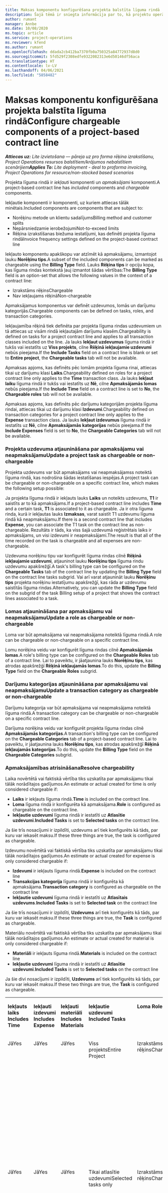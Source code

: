 ```yaml
---
title: Maksas komponentu konfigurēšana projekta balstīta līguma rindā
description: Šajā tēmā ir sniegta informācija par to, kā projektu operācijās līguma rindām pievienot apmaksājamus komponentus.
author: rumant
manager: Annbe
ms.date: 10/08/2020
ms.topic: article
ms.service: project-operations
ms.reviewer: kfend
ms.author: rumant
ms.openlocfilehash: ddada2cb412ba7370fb0a750325a84772937d8d0
ms.sourcegitcommit: 5fd529f2308edfe9322082313e6d50146df56aca
ms.translationtype: HT
ms.contentlocale: lv-LV
ms.lasthandoff: 04/06/2021
ms.locfileid: "5858482"
---
```

# <a name="configure-chargeable-components-of-a-project-based-contract-line"></a><span data-ttu-id="a5b0a-103">Maksas komponentu konfigurēšana projekta balstīta līguma rindā</span><span class="sxs-lookup"><span data-stu-id="a5b0a-103">Configure chargeable components of a project-based contract line</span></span>

<span data-ttu-id="a5b0a-104">_**Attiecas uz:** Lite izvietošana — pāreja uz pro forma rēķina izrakstīšanu, Project Operations resursos balstītiem/krājumos nebalstītiem scenārijiem_</span><span class="sxs-lookup"><span data-stu-id="a5b0a-104">_**Applies To:** Lite deployment - deal to proforma invoicing, Project Operations for resource/non-stocked based scenarios_</span></span>

<span data-ttu-id="a5b0a-105">Projekta līguma rindā ir *iekļauti* komponenti un *apmaksājami* komponenti.</span><span class="sxs-lookup"><span data-stu-id="a5b0a-105">A project-based contract line has *included* components and *chargeable* components.</span></span>

<span data-ttu-id="a5b0a-106">Iekļautie komponenti ir komponenti, uz kuriem attiecas tālāk minētais.</span><span class="sxs-lookup"><span data-stu-id="a5b0a-106">Included components are components that are subject to:</span></span>

  - <span data-ttu-id="a5b0a-107">Norēķinu metode un klientu sadalījums</span><span class="sxs-lookup"><span data-stu-id="a5b0a-107">Billing method and customer splits</span></span>
  - <span data-ttu-id="a5b0a-108">Nepārsniedzamie ierobežojumi</span><span class="sxs-lookup"><span data-stu-id="a5b0a-108">Not-to-exceed limits</span></span> 
  - <span data-ttu-id="a5b0a-109">Rēķina izrakstīšanas biežuma iestatījumi, kas definēti projekta līguma rindā</span><span class="sxs-lookup"><span data-stu-id="a5b0a-109">Invoice frequency settings defined on the project-based contract line</span></span>

<span data-ttu-id="a5b0a-110">Iekļauto komponentu apakškopu var atzīmēt kā apmaksājamu, izmantojot lauku **Norēķinu tips**.</span><span class="sxs-lookup"><span data-stu-id="a5b0a-110">A subset of the included components can be marked as chargeable using the **Billing Type** field.</span></span> <span data-ttu-id="a5b0a-111">Lauks **Rēķina tips** ir opciju kopa, kas līguma rindas kontekstā ļauj izmantot šādas vērtības:</span><span class="sxs-lookup"><span data-stu-id="a5b0a-111">The **Billing Type** field is an option-set that allows the following values in the context of a contract line:</span></span>

  - <span data-ttu-id="a5b0a-112">Izrakstāms rēķins</span><span class="sxs-lookup"><span data-stu-id="a5b0a-112">Chargeable</span></span>
  - <span data-ttu-id="a5b0a-113">Nav iekļaujams rēķinā</span><span class="sxs-lookup"><span data-stu-id="a5b0a-113">Non-chargeable</span></span>

<span data-ttu-id="a5b0a-114">Apmaksājamus komponentus var definēt uzdevumos, lomās un darījumu kategorijās.</span><span class="sxs-lookup"><span data-stu-id="a5b0a-114">Chargeable components can be defined on tasks, roles, and transaction categories.</span></span>

<span data-ttu-id="a5b0a-115">Iekļaujamība rēķinā tiek definēta par projekta līguma rindas uzdevumiem un tā attiecas uz visām rindā iekļautajām darījumu klasēm.</span><span class="sxs-lookup"><span data-stu-id="a5b0a-115">Chargeability is defined on tasks for a project contract line and applies to all transaction classes included on the line.</span></span> <span data-ttu-id="a5b0a-116">Ja lauks **Iekļaut uzdevumus** līguma rindā ir tukšs vai iestatīts uz **Viss projekts**, cilne **Rēķinā iekļaujamie uzdevumi** nebūs pieejama.</span><span class="sxs-lookup"><span data-stu-id="a5b0a-116">If the **Include Tasks** field on a contract line is blank or set to **Entire project**, the **Chargeable tasks** tab will not be available.</span></span>

<span data-ttu-id="a5b0a-117">Apmaksas apjoms, kas definēts pēc lomām projekta līguma rinai, attiecas tikai uz darījumu klasi **Laiks**.</span><span class="sxs-lookup"><span data-stu-id="a5b0a-117">Chargeability defined on roles for a project contract line only applies to the **Time** transaction class.</span></span> <span data-ttu-id="a5b0a-118">Ja lauks **Iekļaut laiku** līguma rindā ir tukšs vai iestatīts uz **Nē**, cilne **Apmaksājamās lomas** nebūs pieejama.</span><span class="sxs-lookup"><span data-stu-id="a5b0a-118">If the **Include Time** field on a contract line is set to **No**, the **Chargeable roles** tab will not be available.</span></span>

<span data-ttu-id="a5b0a-119">Apmaksas apjoms, kas definēts pēc darījumu kategorijām projekta līguma rindai, attiecas tikai uz darījumu klasi **Izdevumi**.</span><span class="sxs-lookup"><span data-stu-id="a5b0a-119">Chargeability defined on transaction categories for a project contract line only applies to the **Expense** transaction class.</span></span> <span data-ttu-id="a5b0a-120">Ja lauks **Iekļaut izdevumus** līguma rindā ir iestatīts uz **Nē**, cilne **Apmaksājamās kategorijas** nebūs pieejama.</span><span class="sxs-lookup"><span data-stu-id="a5b0a-120">If the **Include Expenses** field is set to **No**, the **Chargeable Categories** tab will not be available.</span></span>

### <a name="update-a-project-task-as-chargeable-or-non-chargeable"></a><span data-ttu-id="a5b0a-121">Projekta uzdevuma atjaunināšana par apmaksājamu vai neapmaksājamu</span><span class="sxs-lookup"><span data-stu-id="a5b0a-121">Update a project task as chargeable or non-chargeable</span></span>

<span data-ttu-id="a5b0a-122">Projekta uzdevums var būt apmaksājams vai neapmaksājamss noteiktā līguma rindā, kas nodrošina šādas iestatīšanas iespējas.</span><span class="sxs-lookup"><span data-stu-id="a5b0a-122">A project task can be chargeable or non-chargeable on a specific contract line, which makes the following setup possible:</span></span>

<span data-ttu-id="a5b0a-123">Ja projekta līguma rindā ir iekļauts lauks **Laiks** un noteikts uzdevums, **T1** ir saistīts ar to kā apmaksājams.</span><span class="sxs-lookup"><span data-stu-id="a5b0a-123">If a project-based contract line includes **Time** and a certain task, **T1** is associated to it as chargeable.</span></span> <span data-ttu-id="a5b0a-124">Ja ir otra līguma rinda, kurā ir iekļautas lauks **Izmaksas**, varat saistīt T1 uzdevumu līguma rindā kā neapmaksājamu.</span><span class="sxs-lookup"><span data-stu-id="a5b0a-124">If there is a second contract line that includes **Expense**, you can associate the T1 task on the contract line as non-chargeable.</span></span> <span data-ttu-id="a5b0a-125">Rezultāts ir tāds, ka viss šajā uzdevumā reģistrētais laiks ir apmaksājams, un visi izdevumi ir neapmaksājami.</span><span class="sxs-lookup"><span data-stu-id="a5b0a-125">The result is that all of the time recorded on the task is chargeable and all expenses are non-chargeable.</span></span>

<span data-ttu-id="a5b0a-126">Uzdevuma norēķinu tipu var konfigurēt līguma rindas cilnē **Rēķinā iekļaujamie uzdevumi**, atjauninot lauku **Norēķinu tips** līguma rindu uzdevumu apakšrežģī.</span><span class="sxs-lookup"><span data-stu-id="a5b0a-126">A task's billing type can be configured on the **Chargeable Tasks** tab of the contract line by updating the **Billing Type** field on the contract line tasks subgrid.</span></span> <span data-ttu-id="a5b0a-127">Vai arī varat atjaunināt lauku **Norēķinu tips** projekta norēķinu iestatījumu apakšrežģī, kas rāda ar uzdevumu saistītās līguma rindas.</span><span class="sxs-lookup"><span data-stu-id="a5b0a-127">Alternatively, you can update the **Billing Type** field on the subgrid of the task Billing setup of a project that shows the contract lines associated to a task.</span></span>

### <a name="update-a-role-as-chargeable-or-non-chargeable"></a><span data-ttu-id="a5b0a-128">Lomas atjaunināšana par apmaksājamu vai neapmaksājamu</span><span class="sxs-lookup"><span data-stu-id="a5b0a-128">Update a role as chargeable or non-chargeable</span></span>

<span data-ttu-id="a5b0a-129">Loma var būt apmaksājama vai neapmaksājama noteiktā līguma rindā.</span><span class="sxs-lookup"><span data-stu-id="a5b0a-129">A role can be chargeable or non-chargeable on a specific contract line.</span></span>

<span data-ttu-id="a5b0a-130">Lomu norēķina veidu var konfigurēt līguma rindas cilnē **Apmaksājamās lomas**.</span><span class="sxs-lookup"><span data-stu-id="a5b0a-130">A role's billing type can be configured on the **Chargeable Roles** tab of a contract line.</span></span> <span data-ttu-id="a5b0a-131">Lai to paveiktu, ir jāatjaunina lauks **Norēķinu tips**, kas atrodas apakšrežģī **Rēķinā iekļaujamās lomas**.</span><span class="sxs-lookup"><span data-stu-id="a5b0a-131">To do this, update the **Billing Type** field on the **Chargeable Roles** subgrid.</span></span>

### <a name="update-a-transaction-category-as-chargeable-or-non-chargeable"></a><span data-ttu-id="a5b0a-132">Darījumu kategorijas atjaunināšana par apmaksājamu vai neapmaksājamu</span><span class="sxs-lookup"><span data-stu-id="a5b0a-132">Update a transaction category as chargeable or non-chargeable</span></span>

<span data-ttu-id="a5b0a-133">Darījumu kategorija var būt apmaksājama vai neapmaksājama noteiktā līguma rindā.</span><span class="sxs-lookup"><span data-stu-id="a5b0a-133">A transaction category can be chargeable or non-chargeable on a specific contract line.</span></span>

<span data-ttu-id="a5b0a-134">Darījuma norēķina veidu var konfigurēt projekta līguma rindas cilnē **Apmaksājamās kategorijas**.</span><span class="sxs-lookup"><span data-stu-id="a5b0a-134">A transaction's billing type can be configured on the **Chargeable Categories** tab of a project-based contract line.</span></span> <span data-ttu-id="a5b0a-135">Lai to paveiktu, ir jāatjaunina lauks **Norēķinu tips**, kas atrodas apakšrežģī **Rēķinā iekļaujamās kategorijas**.</span><span class="sxs-lookup"><span data-stu-id="a5b0a-135">To do this, update the **Billing Type** field on the **Chargeable Categories** subgrid.</span></span>

### <a name="resolve-chargeability"></a><span data-ttu-id="a5b0a-136">Apmaksājamības atrisināšana</span><span class="sxs-lookup"><span data-stu-id="a5b0a-136">Resolve chargeability</span></span>

<span data-ttu-id="a5b0a-137">Laika novērtētā vai faktiskā vērtība tiks uzskatīta par apmaksājamu tikai tālāk norādītajos gadījumos.</span><span class="sxs-lookup"><span data-stu-id="a5b0a-137">An estimate or actual created for time is only considered chargeable if:</span></span>

   - <span data-ttu-id="a5b0a-138">**Laiks** ir iekļauts līguma rindā.</span><span class="sxs-lookup"><span data-stu-id="a5b0a-138">**Time** is included on the contract line.</span></span>
   - <span data-ttu-id="a5b0a-139">**Loma** līguma rindā ir konfigurēta kā apmaksājama.</span><span class="sxs-lookup"><span data-stu-id="a5b0a-139">**Role** is configured as chargeable on the contract line.</span></span>
   - <span data-ttu-id="a5b0a-140">**Iekļautie uzdevumi** līguma rindā ir iestatīti uz **Atlasītie uzdevumi**.</span><span class="sxs-lookup"><span data-stu-id="a5b0a-140">**Included Tasks** is set to **Selected tasks** on the contract line.</span></span>
 
 <span data-ttu-id="a5b0a-141">Ja šie trīs nosacījumi ir izpildīti, uzdevums arī tiek konfigurēts kā tāds, par kuru var iekasēt maksu.</span><span class="sxs-lookup"><span data-stu-id="a5b0a-141">If these three things are true, the task is configured as chargeable.</span></span> 

<span data-ttu-id="a5b0a-142">Izdevumu novērtētā vai faktiskā vērtība tiks uzskatīta par apmaksājamu tikai tālāk norādītajos gadījumos.</span><span class="sxs-lookup"><span data-stu-id="a5b0a-142">An estimate or actual created for expense is only considered chargeable if:</span></span>

   - <span data-ttu-id="a5b0a-143">**Izdevumi** ir iekļauts līguma rindā.</span><span class="sxs-lookup"><span data-stu-id="a5b0a-143">**Expense** is included on the contract line</span></span>
   - <span data-ttu-id="a5b0a-144">**Transakcijas kategorija** līguma rindā ir konfigurēta kā apmaksājama.</span><span class="sxs-lookup"><span data-stu-id="a5b0a-144">**Transaction category** is configured as chargeable on the contract line</span></span>
   - <span data-ttu-id="a5b0a-145">**Iekļautie uzdevumi** līguma rindā ir iestatīti uz **Atlasītais uzdevums**.</span><span class="sxs-lookup"><span data-stu-id="a5b0a-145">**Included Tasks** is set to **Selected task** on the contract line</span></span>
  
 <span data-ttu-id="a5b0a-146">Ja šie trīs nosacījumi ir izpildīti,  **Uzdevums** arī tiek konfigurēts kā tāds, par kuru var iekasēt maksu.</span><span class="sxs-lookup"><span data-stu-id="a5b0a-146">If these three things are true, the **Task** is configured as chargeable.</span></span> 

<span data-ttu-id="a5b0a-147">Materiālu novērtētā vai faktiskā vērtība tiks uzskatīta par apmaksājamu tikai tālāk norādītajos gadījumos.</span><span class="sxs-lookup"><span data-stu-id="a5b0a-147">An estimate or actual created for material is only considered chargeable if:</span></span>

   - <span data-ttu-id="a5b0a-148">**Materiāli** ir iekļauts līguma rindā.</span><span class="sxs-lookup"><span data-stu-id="a5b0a-148">**Materials** is included on the contract line</span></span>
   - <span data-ttu-id="a5b0a-149">**Iekļautie uzdevumi** līguma rindā ir iestatīti uz **Atlasītie uzdevumi**.</span><span class="sxs-lookup"><span data-stu-id="a5b0a-149">**Included Tasks** is set to **Selected tasks** on the contract line</span></span>

<span data-ttu-id="a5b0a-150">Ja šie divi nosacījumi ir izpildīti, **Uzdevums** arī tiek konfigurēts kā tāds, par kuru var iekasēt maksu.</span><span class="sxs-lookup"><span data-stu-id="a5b0a-150">If these two things are true, the **Task** is configured as chargeable.</span></span> 

<table border="0" cellspacing="0" cellpadding="0">
    <tbody>
        <tr>
            <td width="70" valign="top">
                <p><span data-ttu-id="a5b0a-151">
                    <strong>Iekļauts laiks</strong>
                </span><span class="sxs-lookup"><span data-stu-id="a5b0a-151">
                    <strong>Includes Time</strong>
                </span></span></p>
            </td>
            <td width="78" valign="top">
                <p><span data-ttu-id="a5b0a-152">
                    <strong>Iekļauti izdevumi</strong>
                    <strong></strong>
                </span><span class="sxs-lookup"><span data-stu-id="a5b0a-152">
                    <strong>Includes Expense</strong>
                    <strong></strong>
                </span></span></p>
            </td>
            <td width="63" valign="top">
                <p><span data-ttu-id="a5b0a-153">
                    <strong>Iekļauti materiāli</strong>
                    <strong></strong>
                </span><span class="sxs-lookup"><span data-stu-id="a5b0a-153">
                    <strong>Includes Materials</strong>
                    <strong></strong>
                </span></span></p>
            </td>
            <td width="75" valign="top">
                <p><span data-ttu-id="a5b0a-154">
                    <strong>Iekļautie uzdevumi</strong>
                    <strong></strong>
                </span><span class="sxs-lookup"><span data-stu-id="a5b0a-154">
                    <strong>Included Tasks</strong>
                    <strong></strong>
                </span></span></p>
            </td>
            <td width="65" valign="top">
                <p><span data-ttu-id="a5b0a-155">
                    <strong>Loma</strong>
                    <strong></strong>
                </span><span class="sxs-lookup"><span data-stu-id="a5b0a-155">
                    <strong>Role</strong>
                    <strong></strong>
                </span></span></p>
            </td>
            <td width="70" valign="top">
                <p><span data-ttu-id="a5b0a-156">
                    <strong>Kategorija</strong>
                    <strong></strong>
                </span><span class="sxs-lookup"><span data-stu-id="a5b0a-156">
                    <strong>Category</strong>
                    <strong></strong>
                </span></span></p>
            </td>
            <td width="65" valign="top">
                <p><span data-ttu-id="a5b0a-157">
                    <strong>Uzdevums</strong>
                    <strong></strong>
                </span><span class="sxs-lookup"><span data-stu-id="a5b0a-157">
                    <strong>Task</strong>
                    <strong></strong>
                </span></span></p>
            </td>
            <td width="350" valign="top">
                <p><span data-ttu-id="a5b0a-158">
                    <strong>Iekasēšanas ietekme</strong>
                </span><span class="sxs-lookup"><span data-stu-id="a5b0a-158">
                    <strong>Chargeability impact</strong>
                </span></span></p>
            </td>
        </tr>
        <tr>
            <td width="70" valign="top">
                <p>
<span data-ttu-id="a5b0a-159">Jā</span><span class="sxs-lookup"><span data-stu-id="a5b0a-159">Yes</span></span> </p>
            </td>
            <td width="78" valign="top">
                <p>
<span data-ttu-id="a5b0a-160">Jā</span><span class="sxs-lookup"><span data-stu-id="a5b0a-160">Yes</span></span> </p>
            </td>
            <td width="63" valign="top">
                <p>
<span data-ttu-id="a5b0a-161">Jā</span><span class="sxs-lookup"><span data-stu-id="a5b0a-161">Yes</span></span> </p>
            </td>
            <td width="75" valign="top">
                <p>
<span data-ttu-id="a5b0a-162">Viss projekts</span><span class="sxs-lookup"><span data-stu-id="a5b0a-162">Entire Project</span></span> </p>
            </td>
            <td width="65" valign="top">
                <p>
<span data-ttu-id="a5b0a-163">Izrakstāms rēķins</span><span class="sxs-lookup"><span data-stu-id="a5b0a-163">Chargeable</span></span> </p>
            </td>
            <td width="70" valign="top">
                <p>
<span data-ttu-id="a5b0a-164">Izrakstāms rēķins</span><span class="sxs-lookup"><span data-stu-id="a5b0a-164">Chargeable</span></span> </p>
            </td>
            <td width="65" valign="top">
                <p>
<span data-ttu-id="a5b0a-165">Nevar iestatīt</span><span class="sxs-lookup"><span data-stu-id="a5b0a-165">Can't be set</span></span> </p>
            </td>
            <td width="350" valign="top">
                <p>
<span data-ttu-id="a5b0a-166">Rēķins par laika faktisko vērtību: <strong>Iekasējams</strong>
                </span><span class="sxs-lookup"><span data-stu-id="a5b0a-166">Billing on a time actual: <strong>Chargeable</strong>
                </span></span></p>
                <p>
<span data-ttu-id="a5b0a-167">Rēķins par izdevumu faktisko vērtību: <strong>Iekasējams</strong>
                </span><span class="sxs-lookup"><span data-stu-id="a5b0a-167">Billing type on expense actual: <strong>Chargeable</strong>
                </span></span></p>
                <p>
<span data-ttu-id="a5b0a-168">Rēķins par materiālu faktisko vērtību: <strong>Iekasējams</strong>
                </span><span class="sxs-lookup"><span data-stu-id="a5b0a-168">Billing type on material actual: <strong>Chargeable</strong>
                </span></span></p>
            </td>
        </tr>
        <tr>
            <td width="70" valign="top">
                <p>
<span data-ttu-id="a5b0a-169">Jā</span><span class="sxs-lookup"><span data-stu-id="a5b0a-169">Yes</span></span> </p>
            </td>
            <td width="78" valign="top">
                <p>
<span data-ttu-id="a5b0a-170">Jā</span><span class="sxs-lookup"><span data-stu-id="a5b0a-170">Yes</span></span> </p>
            </td>
            <td width="63" valign="top">
                <p>
<span data-ttu-id="a5b0a-171">Jā</span><span class="sxs-lookup"><span data-stu-id="a5b0a-171">Yes</span></span> </p>
            </td>
            <td width="75" valign="top">
                <p>
<span data-ttu-id="a5b0a-172">Tikai atlasītie uzdevumi</span><span class="sxs-lookup"><span data-stu-id="a5b0a-172">Selected tasks only</span></span> </p>
            </td>
            <td width="65" valign="top">
                <p>
<span data-ttu-id="a5b0a-173">Izrakstāms rēķins</span><span class="sxs-lookup"><span data-stu-id="a5b0a-173">Chargeable</span></span> </p>
            </td>
            <td width="70" valign="top">
                <p>
<span data-ttu-id="a5b0a-174">Izrakstāms rēķins</span><span class="sxs-lookup"><span data-stu-id="a5b0a-174">Chargeable</span></span> </p>
            </td>
            <td width="65" valign="top">
                <p>
<span data-ttu-id="a5b0a-175">Izrakstāms rēķins</span><span class="sxs-lookup"><span data-stu-id="a5b0a-175">Chargeable</span></span> </p>
            </td>
            <td width="350" valign="top">
                <p>
<span data-ttu-id="a5b0a-176">Rēķins par laika faktisko vērtību: <strong>Iekasējams</strong>
                </span><span class="sxs-lookup"><span data-stu-id="a5b0a-176">Billing on a time actual: <strong>Chargeable</strong>
                </span></span></p>
                <p>
<span data-ttu-id="a5b0a-177">Rēķins par izdevumu faktisko vērtību: <strong>Iekasējams</strong>
                </span><span class="sxs-lookup"><span data-stu-id="a5b0a-177">Billing type on expense actual: <strong>Chargeable</strong>
                </span></span></p>
                <p>
<span data-ttu-id="a5b0a-178">Rēķins par materiālu faktisko vērtību: <strong>Iekasējams</strong>
                </span><span class="sxs-lookup"><span data-stu-id="a5b0a-178">Billing type on material actual: <strong>Chargeable</strong>
                </span></span></p>
            </td>
        </tr>
        <tr>
            <td width="70" valign="top">
                <p>
<span data-ttu-id="a5b0a-179">Jā</span><span class="sxs-lookup"><span data-stu-id="a5b0a-179">Yes</span></span> </p>
            </td>
            <td width="78" valign="top">
                <p>
<span data-ttu-id="a5b0a-180">Jā</span><span class="sxs-lookup"><span data-stu-id="a5b0a-180">Yes</span></span> </p>
            </td>
            <td width="63" valign="top">
                <p>
<span data-ttu-id="a5b0a-181">Jā</span><span class="sxs-lookup"><span data-stu-id="a5b0a-181">Yes</span></span> </p>
            </td>
            <td width="75" valign="top">
                <p>
<span data-ttu-id="a5b0a-182">Tikai atlasītie uzdevumi</span><span class="sxs-lookup"><span data-stu-id="a5b0a-182">Selected tasks only</span></span> </p>
            </td>
            <td width="65" valign="top">
                <p><span data-ttu-id="a5b0a-183">
                    <strong>Nav iekasējams</strong>
                </span><span class="sxs-lookup"><span data-stu-id="a5b0a-183">
                    <strong>Non - Chargeable</strong>
                </span></span></p>
            </td>
            <td width="70" valign="top">
                <p>
<span data-ttu-id="a5b0a-184">Izrakstāms rēķins</span><span class="sxs-lookup"><span data-stu-id="a5b0a-184">Chargeable</span></span> </p>
            </td>
            <td width="65" valign="top">
                <p>
<span data-ttu-id="a5b0a-185">Izrakstāms rēķins</span><span class="sxs-lookup"><span data-stu-id="a5b0a-185">Chargeable</span></span> </p>
            </td>
            <td width="350" valign="top">
                <p>
<span data-ttu-id="a5b0a-186">Rēķins par laika faktiskajām vērtībam: <strong>Nav iekasējams</strong>
                </span><span class="sxs-lookup"><span data-stu-id="a5b0a-186">Billing on a time actual: <strong>Non-Chargeable</strong>
                </span></span></p>
                <p>
<span data-ttu-id="a5b0a-187">Norēķinu veids par izdevumu faktiskajiem datiem: Apmaksājams</span><span class="sxs-lookup"><span data-stu-id="a5b0a-187">Billing type on expense actual: Chargeable</span></span> </p>
                <p>
<span data-ttu-id="a5b0a-188">Rēķina tips faktiskajām materiālu vērtībām: iekasējams</span><span class="sxs-lookup"><span data-stu-id="a5b0a-188">Billing type on material actual: Chargeable</span></span> </p>
            </td>
        </tr>
        <tr>
            <td width="70" valign="top">
                <p>
<span data-ttu-id="a5b0a-189">Jā</span><span class="sxs-lookup"><span data-stu-id="a5b0a-189">Yes</span></span> </p>
            </td>
            <td width="78" valign="top">
                <p>
<span data-ttu-id="a5b0a-190">Jā</span><span class="sxs-lookup"><span data-stu-id="a5b0a-190">Yes</span></span> </p>
            </td>
            <td width="63" valign="top">
                <p>
<span data-ttu-id="a5b0a-191">Jā</span><span class="sxs-lookup"><span data-stu-id="a5b0a-191">Yes</span></span> </p>
            </td>
            <td width="75" valign="top">
                <p>
<span data-ttu-id="a5b0a-192">Tikai atlasītie uzdevumi</span><span class="sxs-lookup"><span data-stu-id="a5b0a-192">Selected tasks only</span></span> </p>
            </td>
            <td width="65" valign="top">
                <p>
<span data-ttu-id="a5b0a-193">Izrakstāms rēķins</span><span class="sxs-lookup"><span data-stu-id="a5b0a-193">Chargeable</span></span> </p>
            </td>
            <td width="70" valign="top">
                <p>
<span data-ttu-id="a5b0a-194">Izrakstāms rēķins</span><span class="sxs-lookup"><span data-stu-id="a5b0a-194">Chargeable</span></span> </p>
            </td>
            <td width="65" valign="top">
                <p><span data-ttu-id="a5b0a-195">
                    <strong>Nav iekasējams</strong>
                </span><span class="sxs-lookup"><span data-stu-id="a5b0a-195">
                    <strong>Non-Chargeable</strong>
                </span></span></p>
            </td>
            <td width="350" valign="top">
                <p>
<span data-ttu-id="a5b0a-196">Rēķins par laika faktiskajām vērtībam: <strong>Nav iekasējams</strong>
                </span><span class="sxs-lookup"><span data-stu-id="a5b0a-196">Billing on a time actual: <strong>Non-Chargeable</strong>
                </span></span></p>
                <p>
<span data-ttu-id="a5b0a-197">Rēķina tips izdevumu faktiskajām vērtībam: <strong>Nav iekasējams</strong>
                </span><span class="sxs-lookup"><span data-stu-id="a5b0a-197">Billing type on expense actual: <strong>Non-Chargeable</strong>
                </span></span></p>
                <p>
<span data-ttu-id="a5b0a-198">Rēķina tips materiālu faktiskajām vērtībam: <strong>Nav iekasējams</strong>
                </span><span class="sxs-lookup"><span data-stu-id="a5b0a-198">Billing type on material actual: <strong>Non-Chargeable</strong>
                </span></span></p>
            </td>
        </tr>
        <tr>
            <td width="70" valign="top">
                <p>
<span data-ttu-id="a5b0a-199">Jā</span><span class="sxs-lookup"><span data-stu-id="a5b0a-199">Yes</span></span> </p>
            </td>
            <td width="78" valign="top">
                <p>
<span data-ttu-id="a5b0a-200">Jā</span><span class="sxs-lookup"><span data-stu-id="a5b0a-200">Yes</span></span> </p>
            </td>
            <td width="63" valign="top">
                <p>
<span data-ttu-id="a5b0a-201">Jā</span><span class="sxs-lookup"><span data-stu-id="a5b0a-201">Yes</span></span> </p>
            </td>
            <td width="75" valign="top">
                <p>
<span data-ttu-id="a5b0a-202">Tikai atlasītie uzdevumi</span><span class="sxs-lookup"><span data-stu-id="a5b0a-202">Selected tasks only</span></span> </p>
            </td>
            <td width="65" valign="top">
                <p><span data-ttu-id="a5b0a-203">
                    <strong>Nav iekasējams</strong>
                </span><span class="sxs-lookup"><span data-stu-id="a5b0a-203">
                    <strong>Non-Chargeable</strong>
                </span></span></p>
            </td>
            <td width="70" valign="top">
                <p>
<span data-ttu-id="a5b0a-204">Izrakstāms rēķins</span><span class="sxs-lookup"><span data-stu-id="a5b0a-204">Chargeable</span></span> </p>
            </td>
            <td width="65" valign="top">
                <p><span data-ttu-id="a5b0a-205">
                    <strong>Nav iekasējams</strong>
                </span><span class="sxs-lookup"><span data-stu-id="a5b0a-205">
                    <strong>Non- Chargeable</strong>
                </span></span></p>
            </td>
            <td width="350" valign="top">
                <p>
<span data-ttu-id="a5b0a-206">Rēķins par laika faktiskajām vērtībam: <strong>Nav iekasējams</strong>
                </span><span class="sxs-lookup"><span data-stu-id="a5b0a-206">Billing on a time actual: <strong>Non-Chargeable</strong>
                </span></span></p>
                <p>
<span data-ttu-id="a5b0a-207">Rēķina tips izdevumu faktiskajām vērtībam: <strong>Nav iekasējams</strong>
                </span><span class="sxs-lookup"><span data-stu-id="a5b0a-207">Billing type on expense actual: <strong>Non-Chargeable</strong>
                </span></span></p>
                <p>
<span data-ttu-id="a5b0a-208">Rēķina tips materiālu faktiskajām vērtībam: <strong>Nav iekasējams</strong>
                </span><span class="sxs-lookup"><span data-stu-id="a5b0a-208">Billing type on material actual: <strong> Non-Chargeable</strong>
                </span></span></p>
            </td>
        </tr>
        <tr>
            <td width="70" valign="top">
                <p>
<span data-ttu-id="a5b0a-209">Jā</span><span class="sxs-lookup"><span data-stu-id="a5b0a-209">Yes</span></span> </p>
            </td>
            <td width="78" valign="top">
                <p>
<span data-ttu-id="a5b0a-210">Jā</span><span class="sxs-lookup"><span data-stu-id="a5b0a-210">Yes</span></span> </p>
            </td>
            <td width="63" valign="top">
                <p>
<span data-ttu-id="a5b0a-211">Jā</span><span class="sxs-lookup"><span data-stu-id="a5b0a-211">Yes</span></span> </p>
            </td>
            <td width="75" valign="top">
                <p>
<span data-ttu-id="a5b0a-212">Tikai atlasītie uzdevumi</span><span class="sxs-lookup"><span data-stu-id="a5b0a-212">Selected tasks only</span></span> </p>
            </td>
            <td width="65" valign="top">
                <p><span data-ttu-id="a5b0a-213">
                    <strong>Nav iekasējams</strong>
                </span><span class="sxs-lookup"><span data-stu-id="a5b0a-213">
                    <strong>Non-Chargeable</strong>
                </span></span></p>
            </td>
            <td width="70" valign="top">
                <p><span data-ttu-id="a5b0a-214">
                    <strong>Nav iekasējams</strong>
                </span><span class="sxs-lookup"><span data-stu-id="a5b0a-214">
                    <strong>Non-Chargeable</strong>
                </span></span></p>
            </td>
            <td width="65" valign="top">
                <p>
<span data-ttu-id="a5b0a-215">Izrakstāms rēķins</span><span class="sxs-lookup"><span data-stu-id="a5b0a-215">Chargeable</span></span> </p>
            </td>
            <td width="350" valign="top">
                <p>
<span data-ttu-id="a5b0a-216">Rēķins par laika faktiskajām vērtībam: <strong>Nav iekasējams</strong>
                </span><span class="sxs-lookup"><span data-stu-id="a5b0a-216">Billing on a time actual: <strong>Non-Chargeable</strong>
                </span></span></p>
                <p>
<span data-ttu-id="a5b0a-217">Rēķina tips izdevumu faktiskajām vērtībam: <strong>Nav iekasējams</strong>
                </span><span class="sxs-lookup"><span data-stu-id="a5b0a-217">Billing type on expense actual: <strong> Non-Chargeable</strong>
                </span></span></p>
                <p>
<span data-ttu-id="a5b0a-218">Rēķina tips faktiskajām materiālu vērtībām: iekasējams</span><span class="sxs-lookup"><span data-stu-id="a5b0a-218">Billing type on material actual: Chargeable</span></span> </p>
            </td>
        </tr>
        <tr>
            <td width="70" valign="top">
                <p><span data-ttu-id="a5b0a-219">
                    <strong>Nr.</strong>
                </span><span class="sxs-lookup"><span data-stu-id="a5b0a-219">
                    <strong>No</strong>
                </span></span></p>
            </td>
            <td width="78" valign="top">
                <p>
<span data-ttu-id="a5b0a-220">Jā</span><span class="sxs-lookup"><span data-stu-id="a5b0a-220">Yes</span></span> </p>
            </td>
            <td width="63" valign="top">
                <p>
<span data-ttu-id="a5b0a-221">Jā</span><span class="sxs-lookup"><span data-stu-id="a5b0a-221">Yes</span></span> </p>
            </td>
            <td width="75" valign="top">
                <p>
<span data-ttu-id="a5b0a-222">Viss projekts</span><span class="sxs-lookup"><span data-stu-id="a5b0a-222">Entire Project</span></span> </p>
            </td>
            <td width="65" valign="top">
                <p>
<span data-ttu-id="a5b0a-223">Nevar iestatīt</span><span class="sxs-lookup"><span data-stu-id="a5b0a-223">Can't be set</span></span> </p>
            </td>
            <td width="70" valign="top">
                <p><span data-ttu-id="a5b0a-224">
                    <strong>Izrakstāms rēķins</strong>
                </span><span class="sxs-lookup"><span data-stu-id="a5b0a-224">
                    <strong>Chargeable</strong>
                </span></span></p>
            </td>
            <td width="65" valign="top">
                <p>
<span data-ttu-id="a5b0a-225">Nevar iestatīt</span><span class="sxs-lookup"><span data-stu-id="a5b0a-225">Can't be set</span></span> </p>
            </td>
            <td width="350" valign="top">
                <p>
<span data-ttu-id="a5b0a-226">Rēķins ar laika faktiskajām vērtībām: <strong>Nav pieejams</strong>
                </span><span class="sxs-lookup"><span data-stu-id="a5b0a-226">Billing on a time actual: <strong>Not available</strong>
                </span></span></p>
                <p>
<span data-ttu-id="a5b0a-227">Norēķinu veids par izdevumu faktiskajiem datiem: Apmaksājams</span><span class="sxs-lookup"><span data-stu-id="a5b0a-227">Billing type on expense actual: Chargeable</span></span> </p>
                <p>
<span data-ttu-id="a5b0a-228">Rēķina tips faktiskajām materiālu vērtībām: iekasējams</span><span class="sxs-lookup"><span data-stu-id="a5b0a-228">Billing type on material actual: Chargeable</span></span> </p>
            </td>
        </tr>
        <tr>
            <td width="70" valign="top">
                <p><span data-ttu-id="a5b0a-229">
                    <strong>Nr.</strong>
                </span><span class="sxs-lookup"><span data-stu-id="a5b0a-229">
                    <strong>No</strong>
                </span></span></p>
            </td>
            <td width="78" valign="top">
                <p>
<span data-ttu-id="a5b0a-230">Jā</span><span class="sxs-lookup"><span data-stu-id="a5b0a-230">Yes</span></span> </p>
            </td>
            <td width="63" valign="top">
                <p>
<span data-ttu-id="a5b0a-231">Jā</span><span class="sxs-lookup"><span data-stu-id="a5b0a-231">Yes</span></span> </p>
            </td>
            <td width="75" valign="top">
                <p>
<span data-ttu-id="a5b0a-232">Viss projekts</span><span class="sxs-lookup"><span data-stu-id="a5b0a-232">Entire Project</span></span> </p>
            </td>
            <td width="65" valign="top">
                <p>
<span data-ttu-id="a5b0a-233">Nevar iestatīt</span><span class="sxs-lookup"><span data-stu-id="a5b0a-233">Can't be set</span></span> </p>
            </td>
            <td width="70" valign="top">
                <p><span data-ttu-id="a5b0a-234">
                    <strong>Nav iekasējams</strong>
                </span><span class="sxs-lookup"><span data-stu-id="a5b0a-234">
                    <strong>Non-Chargeable</strong>
                </span></span></p>
            </td>
            <td width="65" valign="top">
                <p>
<span data-ttu-id="a5b0a-235">Nevar iestatīt</span><span class="sxs-lookup"><span data-stu-id="a5b0a-235">Can't be set</span></span> </p>
            </td>
            <td width="350" valign="top">
                <p>
<span data-ttu-id="a5b0a-236">Rēķins ar laika faktiskajām vērtībām: <strong>Nav pieejams</strong>
                </span><span class="sxs-lookup"><span data-stu-id="a5b0a-236">Billing on a time actual: <strong>Not available</strong>
                </span></span></p>
                <p>
<span data-ttu-id="a5b0a-237">Rēķina tips izdevumu faktiskajām vērtībam: <strong>Nav iekasējams</strong>
                </span><span class="sxs-lookup"><span data-stu-id="a5b0a-237">Billing type on expense actual: <strong> Non-chargeable</strong>
                </span></span></p>
                <p>
<span data-ttu-id="a5b0a-238">Rēķina tips faktiskajām materiālu vērtībām: iekasējams</span><span class="sxs-lookup"><span data-stu-id="a5b0a-238">Billing type on material actual: Chargeable</span></span> </p>
            </td>
        </tr>
        <tr>
            <td width="70" valign="top">
                <p>
<span data-ttu-id="a5b0a-239">Jā</span><span class="sxs-lookup"><span data-stu-id="a5b0a-239">Yes</span></span> </p>
            </td>
            <td width="78" valign="top">
                <p><span data-ttu-id="a5b0a-240">
                    <strong>Nr.</strong>
                </span><span class="sxs-lookup"><span data-stu-id="a5b0a-240">
                    <strong>No</strong>
                </span></span></p>
            </td>
            <td width="63" valign="top">
                <p>
<span data-ttu-id="a5b0a-241">Jā</span><span class="sxs-lookup"><span data-stu-id="a5b0a-241">Yes</span></span> </p>
            </td>
            <td width="75" valign="top">
                <p>
<span data-ttu-id="a5b0a-242">Viss projekts</span><span class="sxs-lookup"><span data-stu-id="a5b0a-242">Entire Project</span></span> </p>
            </td>
            <td width="65" valign="top">
                <p>
<span data-ttu-id="a5b0a-243">Izrakstāms rēķins</span><span class="sxs-lookup"><span data-stu-id="a5b0a-243">Chargeable</span></span> </p>
            </td>
            <td width="70" valign="top">
                <p>
<span data-ttu-id="a5b0a-244">Nevar iestatīt</span><span class="sxs-lookup"><span data-stu-id="a5b0a-244">Can't be set</span></span> </p>
            </td>
            <td width="65" valign="top">
                <p>
<span data-ttu-id="a5b0a-245">Nevar iestatīt</span><span class="sxs-lookup"><span data-stu-id="a5b0a-245">Can't be set</span></span> </p>
            </td>
            <td width="350" valign="top">
                <p>
<span data-ttu-id="a5b0a-246">Norēķini par laika faktiskajiem datiem: Apmaksājams</span><span class="sxs-lookup"><span data-stu-id="a5b0a-246">Billing on a time actual: Chargeable</span></span> </p>
                <p>
<span data-ttu-id="a5b0a-247">Rēķina tips izdevumu faktiskajām vērtībām:<strong> Nav pieejams</strong>
                </span><span class="sxs-lookup"><span data-stu-id="a5b0a-247">Billing type on expense actual:<strong> Not available</strong>
                </span></span></p>
                <p>
<span data-ttu-id="a5b0a-248">Rēķina tips faktiskajām materiālu vērtībām: iekasējams</span><span class="sxs-lookup"><span data-stu-id="a5b0a-248">Billing type on material actual: Chargeable</span></span> </p>
            </td>
        </tr>
        <tr>
            <td width="70" valign="top">
                <p>
<span data-ttu-id="a5b0a-249">Jā</span><span class="sxs-lookup"><span data-stu-id="a5b0a-249">Yes</span></span> </p>
            </td>
            <td width="78" valign="top">
                <p><span data-ttu-id="a5b0a-250">
                    <strong>Nr.</strong>
                </span><span class="sxs-lookup"><span data-stu-id="a5b0a-250">
                    <strong>No</strong>
                </span></span></p>
            </td>
            <td width="63" valign="top">
                <p>
<span data-ttu-id="a5b0a-251">Jā</span><span class="sxs-lookup"><span data-stu-id="a5b0a-251">Yes</span></span> </p>
            </td>
            <td width="75" valign="top">
                <p>
<span data-ttu-id="a5b0a-252">Viss projekts</span><span class="sxs-lookup"><span data-stu-id="a5b0a-252">Entire Project</span></span> </p>
            </td>
            <td width="65" valign="top">
                <p><span data-ttu-id="a5b0a-253">
                    <strong>Nav iekasējams</strong>
                </span><span class="sxs-lookup"><span data-stu-id="a5b0a-253">
                    <strong>Non-Chargeable</strong>
                </span></span></p>
            </td>
            <td width="70" valign="top">
                <p>
<span data-ttu-id="a5b0a-254">Nevar iestatīt</span><span class="sxs-lookup"><span data-stu-id="a5b0a-254">Can't be set</span></span> </p>
            </td>
            <td width="65" valign="top">
                <p>
<span data-ttu-id="a5b0a-255">Nevar iestatīt</span><span class="sxs-lookup"><span data-stu-id="a5b0a-255">Can't be set</span></span> </p>
            </td>
            <td width="350" valign="top">
                <p>
<span data-ttu-id="a5b0a-256">Rēķins par laika faktiskajām vērtībam: <strong>Nav iekasējams</strong>
                </span><span class="sxs-lookup"><span data-stu-id="a5b0a-256">Billing on a time actual: <strong>Non-chargeable </strong>
                </span></span></p>
                <p>
<span data-ttu-id="a5b0a-257">Rēķina tips izdevumu faktiskajām vērtībām:<strong> Nav pieejams</strong>
                </span><span class="sxs-lookup"><span data-stu-id="a5b0a-257">Billing type on expense actual:<strong> Not available</strong>
                </span></span></p>
                <p>
<span data-ttu-id="a5b0a-258">Rēķina tips faktiskajām materiālu vērtībām: iekasējams</span><span class="sxs-lookup"><span data-stu-id="a5b0a-258">Billing type on material actual: Chargeable</span></span> </p>
            </td>
        </tr>
        <tr>
            <td width="70" valign="top">
                <p>
<span data-ttu-id="a5b0a-259">Jā</span><span class="sxs-lookup"><span data-stu-id="a5b0a-259">Yes</span></span> </p>
            </td>
            <td width="78" valign="top">
                <p>
<span data-ttu-id="a5b0a-260">Jā</span><span class="sxs-lookup"><span data-stu-id="a5b0a-260">Yes</span></span> </p>
            </td>
            <td width="63" valign="top">
                <p><span data-ttu-id="a5b0a-261">
                    <strong>Nr.</strong>
                </span><span class="sxs-lookup"><span data-stu-id="a5b0a-261">
                    <strong>No</strong>
                </span></span></p>
            </td>
            <td width="75" valign="top">
                <p>
<span data-ttu-id="a5b0a-262">Viss projekts</span><span class="sxs-lookup"><span data-stu-id="a5b0a-262">Entire Project</span></span> </p>
            </td>
            <td width="65" valign="top">
                <p>
<span data-ttu-id="a5b0a-263">Izrakstāms rēķins</span><span class="sxs-lookup"><span data-stu-id="a5b0a-263">Chargeable</span></span> </p>
            </td>
            <td width="70" valign="top">
                <p>
<span data-ttu-id="a5b0a-264">Izrakstāms rēķins</span><span class="sxs-lookup"><span data-stu-id="a5b0a-264">Chargeable</span></span> </p>
            </td>
            <td width="65" valign="top">
                <p>
<span data-ttu-id="a5b0a-265">Nevar iestatīt</span><span class="sxs-lookup"><span data-stu-id="a5b0a-265">Can't be set</span></span> </p>
            </td>
            <td width="350" valign="top">
                <p>
<span data-ttu-id="a5b0a-266">Norēķini par laika faktiskajiem datiem: Apmaksājams</span><span class="sxs-lookup"><span data-stu-id="a5b0a-266">Billing on a time actual: Chargeable</span></span> </p>
                <p>
<span data-ttu-id="a5b0a-267">Norēķinu veids par izdevumu faktiskajiem datiem: Apmaksājams</span><span class="sxs-lookup"><span data-stu-id="a5b0a-267">Billing type on expense actual: Chargeable</span></span> </p>
                <p>
<span data-ttu-id="a5b0a-268">Rēķina tips materiālu faktiskajām vērtībām:<strong> Nav pieejams</strong>
                </span><span class="sxs-lookup"><span data-stu-id="a5b0a-268">Billing type on material actual: <strong> Not available</strong>
                </span></span></p>
            </td>
        </tr>
        <tr>
            <td width="70" valign="top">
                <p>
<span data-ttu-id="a5b0a-269">Jā</span><span class="sxs-lookup"><span data-stu-id="a5b0a-269">Yes</span></span> </p>
            </td>
            <td width="78" valign="top">
                <p>
<span data-ttu-id="a5b0a-270">Jā</span><span class="sxs-lookup"><span data-stu-id="a5b0a-270">Yes</span></span> </p>
            </td>
            <td width="63" valign="top">
                <p><span data-ttu-id="a5b0a-271">
                    <strong>Nr.</strong>
                </span><span class="sxs-lookup"><span data-stu-id="a5b0a-271">
                    <strong>No</strong>
                </span></span></p>
            </td>
            <td width="75" valign="top">
                <p>
<span data-ttu-id="a5b0a-272">Viss projekts</span><span class="sxs-lookup"><span data-stu-id="a5b0a-272">Entire Project</span></span> </p>
            </td>
            <td width="65" valign="top">
                <p><span data-ttu-id="a5b0a-273">
                    <strong>Nav iekasējams</strong>
                </span><span class="sxs-lookup"><span data-stu-id="a5b0a-273">
                    <strong>Non-Chargeable</strong>
                </span></span></p>
            </td>
            <td width="70" valign="top">
                <p><span data-ttu-id="a5b0a-274">
                    <strong>Nav iekļaujams rēķinā</strong>
                </span><span class="sxs-lookup"><span data-stu-id="a5b0a-274">
                    <strong>Non-chargeable</strong>
                </span></span></p>
            </td>
            <td width="65" valign="top">
                <p>
<span data-ttu-id="a5b0a-275">Nevar iestatīt</span><span class="sxs-lookup"><span data-stu-id="a5b0a-275">Can't be set</span></span> </p>
            </td>
            <td width="350" valign="top">
                <p>
<span data-ttu-id="a5b0a-276">Rēķins par laika faktiskajām vērtībam: <strong>Nav iekasējams</strong>
                </span><span class="sxs-lookup"><span data-stu-id="a5b0a-276">Billing on a time actual: <strong>Non-chargeable </strong>
                </span></span></p>
                <p>
<span data-ttu-id="a5b0a-277">Rēķina tips izdevumu faktiskajām vērtībam: <strong>Nav iekasējams</strong>
                </span><span class="sxs-lookup"><span data-stu-id="a5b0a-277">Billing type on expense actual:<strong> Non-chargeable </strong>
                </span></span></p>
                <p>
<span data-ttu-id="a5b0a-278">Rēķina tips materiālu faktiskajām vērtībām:<strong> Nav pieejams</strong>
                </span><span class="sxs-lookup"><span data-stu-id="a5b0a-278">Billing type on material actual:<strong> Not available</strong>
                </span></span></p>
            </td>
        </tr>
    </tbody>
</table>





[!INCLUDE[footer-include](../../includes/footer-banner.md)]
